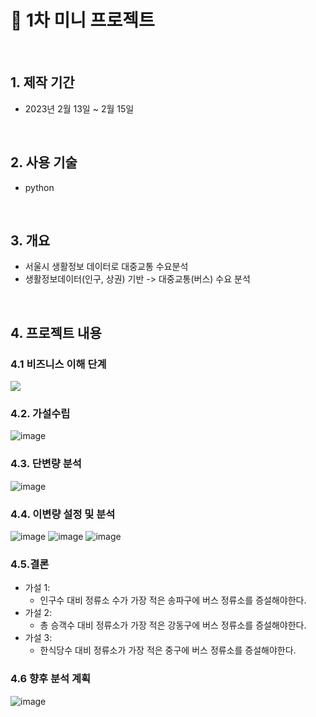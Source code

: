 # :pushpin: 1차 미니 프로젝트
</br>

## 1. 제작 기간 
- 2023년 2월 13일 ~ 2월 15일

</br>

## 2. 사용 기술
- python

</br>

## 3. 개요
- 서울시 생활정보 데이터로 대중교통 수요분석
- 생활정보데이터(인구, 상권) 기반 -> 대중교통(버스) 수요 분석

</br>

## 4. 프로젝트 내용

### 4.1 비즈니스 이해 단계
![](https://github.com/9eun/aivle3th/assets/113655865/af6e3445-d171-4329-a168-6dedc3c9b74b)

### 4.2. 가설수립
![image](https://github.com/9eun/aivle3th/assets/113655865/b98af498-31af-4bf9-bccf-9c97b6cd2e4f)

### 4.3. 단변량 분석

![image](https://github.com/9eun/aivle3th/assets/113655865/3a70c12d-7c60-466b-926b-240f5d889864)

### 4.4. 이변량 설정 및 분석

![image](https://github.com/9eun/aivle3th/assets/113655865/3aef3993-24ee-4a66-b371-f2c53eec570d)
![image](https://github.com/9eun/aivle3th/assets/113655865/41c87c55-0668-4083-a033-d0d3345f1272)
![image](https://github.com/9eun/aivle3th/assets/113655865/6726f740-c228-430d-af50-2cef1548d161)


### 4.5.결론

- 가설 1:
  - 인구수 대비 정류소 수가 가장 적은 송파구에 버스 정류소를 증설해야한다.
- 가설 2:
  - 총 승객수 대비 정류소가 가장 적은 강동구에 버스 정류소를 증설해야한다.
- 가설 3:
  - 한식당수 대비 정류소가 가장 적은 중구에 버스 정류소를 증설해야한다.

### 4.6 향후 분석 계획

![image](https://github.com/9eun/aivle3th/assets/113655865/d4c4aac5-73fa-42ad-8524-1a9b75d1790d)

</br>

